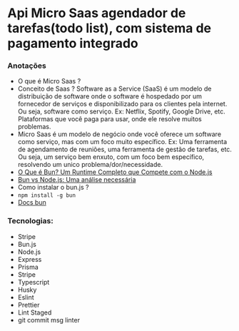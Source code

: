 # Api Micro Saas agendador de tarefas(todo list), com sistema de pagamento integrado

### Anotações
 - O que é Micro Saas ? 
  - Conceito de Saas ? Software as a Service (SaaS) é um modelo de distribuição de software onde o software é hospedado por um fornecedor de serviços e disponibilizado para os clientes pela internet. Ou seja, software como serviço. Ex: Netflix, Spotify, Google Drive, etc. Plataformas que você paga para usar, onde ele resolve muitos problemas.
  - Micro Saas é um modelo de negócio onde você oferece um software como serviço, mas com um foco muito específico. Ex: Uma ferramenta de agendamento de reuniões, uma ferramenta de gestão de tarefas, etc. Ou seja, um serviço bem enxuto, com um foco bem específico, resolvendo um unico problema/dor/necessidade.
 - [O Que é Bun? Um Runtime Completo que Compete com o Node.js](https://kinsta.com/pt/blog/bun-sh/)
 - [Bun vs Node.js: Uma análise necessária](https://medium.com/@marquesag/bun-vs-node-js-o-que-você-precisa-saber-dc01456791a8#:~:text=Bun%20suporta%20TypeScript%20e%20JSX,dar%20suporte%20a%20essas%20funcionalidades.)
 - Como instalar o bun.js ?
  - `npm install -g bun`
- [Docs bun](https://bun.sh/docs/installation)

 ### Tecnologias:

 - Stripe
 - Bun.js
  - Node.js
- Express
- Prisma
- Stripe
- Typescript
- Husky
- Eslint
- Prettier
- Lint Staged
- git commit msg linter
